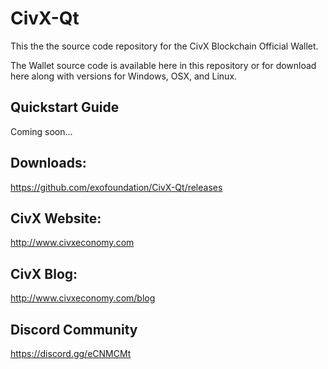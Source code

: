 # CivX-Qt
This the the source code repository for the CivX Blockchain Official Wallet.

The Wallet source code is available here in this repository or for download here along with versions for Windows, OSX, and Linux.

## Quickstart Guide
Coming soon...

## Downloads:
https://github.com/exofoundation/CivX-Qt/releases

## CivX Website:
http://www.civxeconomy.com

## CivX Blog:
http://www.civxeconomy.com/blog

## Discord Community
https://discord.gg/eCNMCMt
